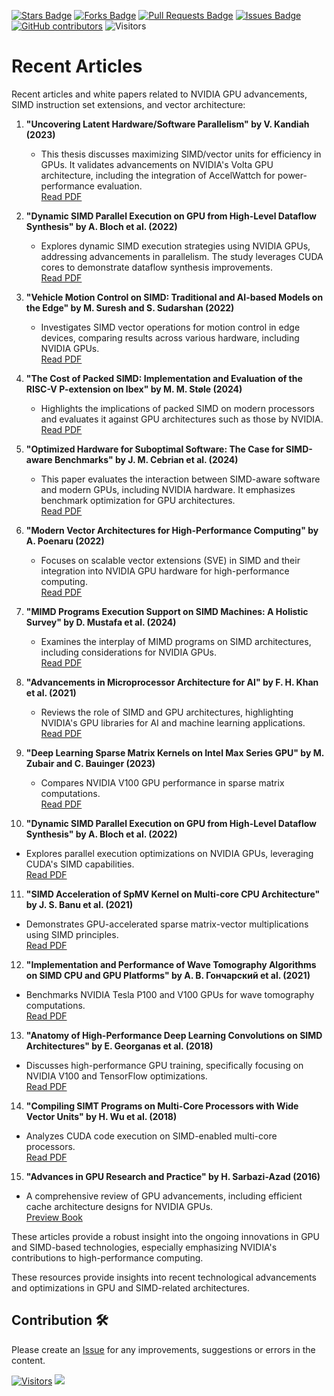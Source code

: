 <a href="https://github.com/drshahizan/project-management/stargazers"><img src="https://img.shields.io/github/stars/drshahizan/project-management" alt="Stars Badge"/></a>
<a href="https://github.com/drshahizan/project-management/network/members"><img src="https://img.shields.io/github/forks/drshahizan/project-management" alt="Forks Badge"/></a>
<a href="https://github.com/drshahizan/project-management/pulls"><img src="https://img.shields.io/github/issues-pr/drshahizan/project-management" alt="Pull Requests Badge"/></a>
<a href="https://github.com/drshahizan/project-management"><img src="https://img.shields.io/github/issues/drshahizan/project-management" alt="Issues Badge"/></a>
<a href="https://github.com/drshahizan/project-management/graphs/contributors"><img alt="GitHub contributors" src="https://img.shields.io/github/contributors/drshahizan/project-management?color=2b9348"></a>
![Visitors](https://api.visitorbadge.io/api/visitors?path=https%3A%2F%2Fgithub.com%2Fdrshahizan%2Fproject-management&labelColor=%23d9e3f0&countColor=%23697689&style=flat)

# Recent Articles

Recent articles and white papers related to NVIDIA GPU advancements, SIMD instruction set extensions, and vector architecture:

1. **"Uncovering Latent Hardware/Software Parallelism" by V. Kandiah (2023)**  
   - This thesis discusses maximizing SIMD/vector units for efficiency in GPUs. It validates advancements on NVIDIA's Volta GPU architecture, including the integration of AccelWattch for power-performance evaluation.  
   [Read PDF](https://www.mccormick.northwestern.edu/computer-science/documents/vijay-thesis.pdf)

2. **"Dynamic SIMD Parallel Execution on GPU from High-Level Dataflow Synthesis" by A. Bloch et al. (2022)**  
   - Explores dynamic SIMD execution strategies using NVIDIA GPUs, addressing advancements in parallelism. The study leverages CUDA cores to demonstrate dataflow synthesis improvements.  
   [Read PDF](https://www.mdpi.com/2079-9268/12/3/40/pdf)

3. **"Vehicle Motion Control on SIMD: Traditional and AI-based Models on the Edge" by M. Suresh and S. Sudarshan (2022)**  
   - Investigates SIMD vector operations for motion control in edge devices, comparing results across various hardware, including NVIDIA GPUs.  
   [Read PDF](http://odr.chalmers.se/bitstreams/cbdd199e-58f8-49a1-9e90-4c2e408766c6/download)

4. **"The Cost of Packed SIMD: Implementation and Evaluation of the RISC-V P-extension on Ibex" by M. M. Støle (2024)**  
   - Highlights the implications of packed SIMD on modern processors and evaluates it against GPU architectures such as those by NVIDIA.  
   [Read PDF](https://ntnuopen.ntnu.no/ntnu-xmlui/bitstream/handle/11250/3153476/no.ntnu:inspera:187610124:47480703.pdf?sequence=1)

5. **"Optimized Hardware for Suboptimal Software: The Case for SIMD-aware Benchmarks" by J. M. Cebrian et al. (2024)**  
   - This paper evaluates the interaction between SIMD-aware software and modern GPUs, including NVIDIA hardware. It emphasizes benchmark optimization for GPU architectures.  
   [Read PDF](https://www.researchgate.net/profile/Magnus-Jahre/publication/262835453_Optimized_Hardware_for_Suboptimal_Software_The_Case_for_SIMD-aware_Benchmarks/links/00b7d538f60cb41c66000000/Optimized-Hardware-for-Suboptimal-Software-The-Case-for-SIMD-aware-Benchmarks.pdf)

6. **"Modern Vector Architectures for High-Performance Computing" by A. Poenaru (2022)**  
   - Focuses on scalable vector extensions (SVE) in SIMD and their integration into NVIDIA GPU hardware for high-performance computing.  
   [Read PDF](https://research-information.bris.ac.uk/files/325066231/thesis_inc_corrections_20220328.pdf)

7. **"MIMD Programs Execution Support on SIMD Machines: A Holistic Survey" by D. Mustafa et al. (2024)**  
   - Examines the interplay of MIMD programs on SIMD architectures, including considerations for NVIDIA GPUs.  
   [Read PDF](https://ieeexplore.ieee.org/iel7/6287639/6514899/10458910.pdf)

8. **"Advancements in Microprocessor Architecture for AI" by F. H. Khan et al. (2021)**  
   - Reviews the role of SIMD and GPU architectures, highlighting NVIDIA's GPU libraries for AI and machine learning applications.  
   [Read PDF](https://www.mdpi.com/2072-666X/12/6/665/pdf)

9. **"Deep Learning Sparse Matrix Kernels on Intel Max Series GPU" by M. Zubair and C. Bauinger (2023)**  
   - Compares NVIDIA V100 GPU performance in sparse matrix computations.  
   [Read PDF](https://arxiv.org/pdf/2311.00368)

10. **"Dynamic SIMD Parallel Execution on GPU from High-Level Dataflow Synthesis" by A. Bloch et al. (2022)**  
   - Explores parallel execution optimizations on NVIDIA GPUs, leveraging CUDA's SIMD capabilities.  
   [Read PDF](https://www.mdpi.com/2079-9268/12/3/40/pdf)

11. **"SIMD Acceleration of SpMV Kernel on Multi-core CPU Architecture" by J. S. Banu et al. (2021)**  
   - Demonstrates GPU-accelerated sparse matrix-vector multiplications using SIMD principles.  
   [Read PDF](https://ijassa.ipu.ru/index.php/ijassa/article/download/375/314)

12. **"Implementation and Performance of Wave Tomography Algorithms on SIMD CPU and GPU Platforms" by А. В. Гончарский et al. (2021)**  
   - Benchmarks NVIDIA Tesla P100 and V100 GPUs for wave tomography computations.  
   [Read PDF](https://num-meth.ru/index.php/journal/article/download/1195/1173)

13. **"Anatomy of High-Performance Deep Learning Convolutions on SIMD Architectures" by E. Georganas et al. (2018)**  
   - Discusses high-performance GPU training, specifically focusing on NVIDIA V100 and TensorFlow optimizations.  
   [Read PDF](https://arxiv.org/pdf/1808.05567)

14. **"Compiling SIMT Programs on Multi-Core Processors with Wide Vector Units" by H. Wu et al. (2018)**  
   - Analyzes CUDA code execution on SIMD-enabled multi-core processors.  
   [Read PDF](https://sc18.supercomputing.org/proceedings/tech_poster/poster_files/post247s2-file3.pdf)

15. **"Advances in GPU Research and Practice" by H. Sarbazi-Azad (2016)**  
   - A comprehensive review of GPU advancements, including efficient cache architecture designs for NVIDIA GPUs.  
   [Preview Book](https://books.google.com/books?hl=en&id=3ueMCgAAQBAJ)

These articles provide a robust insight into the ongoing innovations in GPU and SIMD-based technologies, especially emphasizing NVIDIA's contributions to high-performance computing.

These resources provide insights into recent technological advancements and optimizations in GPU and SIMD-related architectures.

## Contribution 🛠️
Please create an [Issue](https://github.com/drshahizan/project-management/issues) for any improvements, suggestions or errors in the content.

[![Visitors](https://api.visitorbadge.io/api/visitors?path=https%3A%2F%2Fgithub.com%2Fdrshahizan&labelColor=%23697689&countColor=%23555555&style=plastic)](https://visitorbadge.io/status?path=https%3A%2F%2Fgithub.com%2Fdrshahizan)
![](https://hit.yhype.me/github/profile?user_id=81284918)




